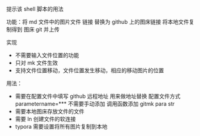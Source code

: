 提示该 shell 脚本的用法

功能：将 md 文件中的图片文件 链接 替换为 github 上的图床链接
      将本地文件复制得到 图床 git 并上传

实现 
- 不需要输入文件位置的功能
- 只对 mk 文件生效
- 支持文件位置移动，文件位置发生移动，相应的移动图片的位置

用法：
- 需要在配置文件中填写 github 远程地址 用来做地址替换
    配置文件方式   parametername=***
    不需要手动添加 调用函数添加 gitmk para str
- 需要本地图床存放文件的文件
- 需要 ln 创建文件的软连接
- typora 需要设置将所有图片复制到本地

